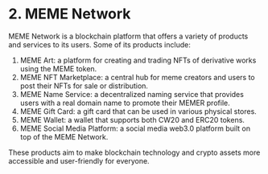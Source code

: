 # 2. MEME Network

MEME Network is a blockchain platform that offers a variety of products and services to its users. Some of its products include:

1. MEME Art: a platform for creating and trading NFTs of derivative works using the MEME token.
2. MEME NFT Marketplace: a central hub for meme creators and users to post their NFTs for sale or distribution.
3. MEME Name Service: a decentralized naming service that provides users with a real domain name to promote their MEMER profile.
4. MEME Gift Card: a gift card that can be used in various physical stores.
5. MEME Wallet: a wallet that supports both CW20 and ERC20 tokens.
6. MEME Social Media Platform: a social media web3.0 platform built on top of the MEME Network.

These products aim to make blockchain technology and crypto assets more accessible and user-friendly for everyone.


